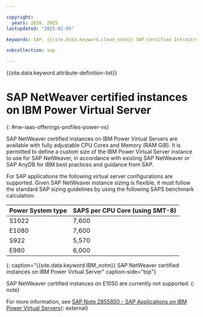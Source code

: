 ```yaml
---

copyright:
  years: 2020, 2025
lastupdated: "2025-02-05"

keywords: SAP, {{site.data.keyword.cloud_notm}} SAP-Certified Infrastructure, {{site.data.keyword.ibm_cloud_sap}}, SAP Workloads

subcollection: sap

---
```


{{site.data.keyword.attribute-definition-list}}

# SAP NetWeaver certified instances on IBM Power Virtual Server
{: #nw-iaas-offerings-profiles-power-vs}

SAP NetWeaver certified instances on IBM Power Virtual Servers are available with fully adjustable CPU Cores and Memory (RAM GiB). It is permitted to define a custom size of the IBM Power Virtual Server instance to use for SAP NetWeaver, in accordance with existing SAP NetWeaver or SAP AnyDB for IBM best practices and guidance from SAP.

For SAP applications the following virtual server configurations are supported. Given SAP NetWeaver instance sizing is flexible, it must follow the standard SAP sizing guidelines by using the following SAPS benchmark calculation:

| **Power System type** | **SAPS per CPU Core (using SMT-8)** | 
| -- | -- | 
| S1022 | 7,600 | 
| E1080 | 7,600 | 
| S922 | 5,570 | 
| E980 | 6,000 | 
{: caption="{{site.data.keyword.IBM_notm}} SAP NetWeaver certified instances on IBM Power Virtual Server" caption-side="top"}

SAP NetWeaver certified instances on E1050 are currently not supported.
{: note}

For more information, see [SAP Note 2855850 - SAP Applications on IBM Power Virtual Servers](https://launchpad.support.sap.com/#/notes/2855850){: external}
